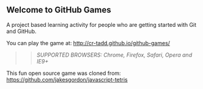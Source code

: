 ## Welcome to GitHub Games

A project based learning activity for people who are getting started with Git and GitHub.

You can play the game at: http://cr-tadd.github.io/github-games/

>> _*SUPPORTED BROWSERS*: Chrome, Firefox, Safari, Opera and IE9+_

This fun open source game was cloned from: https://github.com/jakesgordon/javascript-tetris

